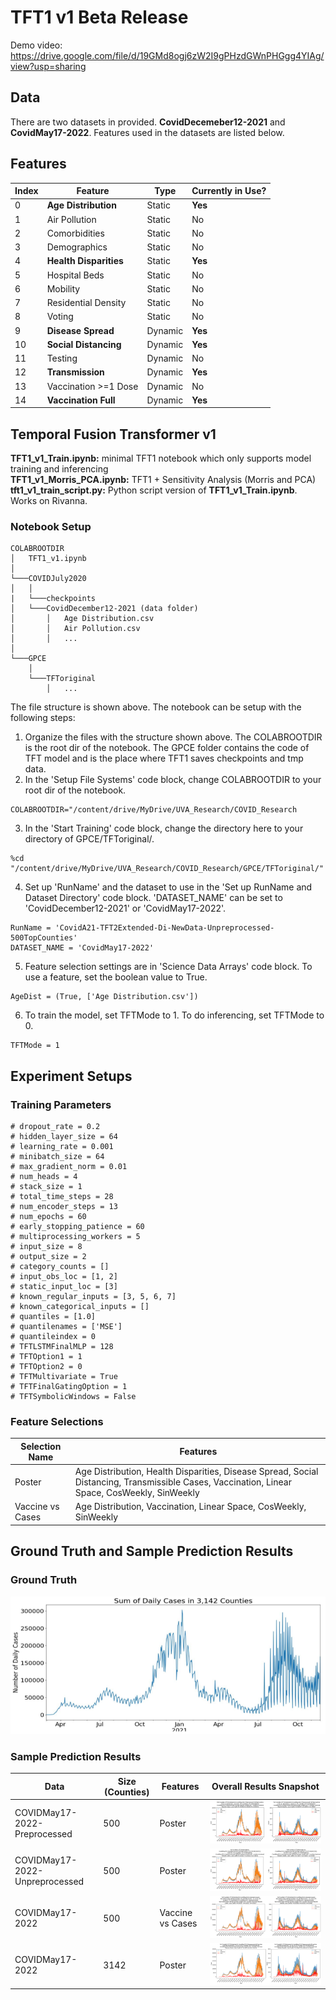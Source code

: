 # TFT1 v1 Beta Release
Demo video: https://drive.google.com/file/d/19GMd8ogj6zW2I9gPHzdGWnPHGgg4YIAg/view?usp=sharing


## Data
There are two datasets in provided. **CovidDecemeber12-2021** and **CovidMay17-2022**. Features used in the datasets are listed below.

## Features
| Index | Feature        | Type       |  Currently in Use?      |
|---|------------------------|------------|-------------------------|
| 0 | **Age Distribution**    | Static     | **Yes**    |
| 1 | Air Pollution    | Static     | No    |
| 2 | Comorbidities          | Static     | No    |
| 3 | Demographics    | Static     | No    |
| 4 | **Health Disparities**    | Static     | **Yes**    |
| 5 | Hospital Beds   | Static     | No    |
| 6 | Mobility   | Static     | No    |
| 7 | Residential Density    | Static     | No                     |
| 8 | Voting    | Static     | No    |
| 9 | **Disease Spread**       | Dynamic    | **Yes**     |
| 10 | **Social Distancing**    | Dynamic    | **Yes**    |
| 11 | Testing    | Dynamic    | No           |
| 12 | **Transmission**    | Dynamic    | **Yes**    |
| 13 | Vaccination >=1 Dose   | Dynamic    | No |
| 14 | **Vaccination Full**  | Dynamic    | **Yes** |

## Temporal Fusion Transformer v1
**TFT1_v1_Train.ipynb:** minimal TFT1 notebook which only supports model training and inferencing \
**TFT1_v1_Morris_PCA.ipynb:** TFT1 + Sensitivity Analysis (Morris and PCA) \
**tft1_v1_train_script.py:** Python script version of **TFT1_v1_Train.ipynb**. Works on Rivanna.

### Notebook Setup
```
COLABROOTDIR
│   TFT1_v1.ipynb   
│
└───COVIDJuly2020
│   │
|   └───checkpoints
│   └───CovidDecember12-2021 (data folder)
│       │   Age Distribution.csv
│       │   Air Pollution.csv
│       │   ...
│   
└───GPCE
    │   
    └───TFToriginal
        │   ...
```

The file structure is shown above. The notebook can be setup with the following steps:

1. Organize the files with the structure shown above. The COLABROOTDIR is the root dir of the notebook. The GPCE folder contains the code of TFT model and is the place where TFT1 saves checkpoints and tmp data.
2. In the 'Setup File Systems' code block, change COLABROOTDIR to your root dir of the notebook.
```
COLABROOTDIR="/content/drive/MyDrive/UVA_Research/COVID_Research
```
3. In the 'Start Training' code block, change the directory here to your directory of GPCE/TFToriginal/.
```
%cd "/content/drive/MyDrive/UVA_Research/COVID_Research/GPCE/TFToriginal/"
```
4. Set up 'RunName' and the dataset to use in the 'Set up RunName and Dataset Directory' code block. 'DATASET_NAME' can be set to 'CovidDecember12-2021' or 'CovidMay17-2022'.
```
RunName = 'CovidA21-TFT2Extended-Di-NewData-Unpreprocessed-500TopCounties'
DATASET_NAME = 'CovidMay17-2022'
```
5. Feature selection settings are in 'Science Data Arrays' code block. To use a feature, set the boolean value to True.
```
AgeDist = (True, ['Age Distribution.csv'])
```
6. To train the model, set TFTMode to 1. To do inferencing, set TFTMode to 0.
```
TFTMode = 1
```

## Experiment Setups
### Training Parameters
```
# dropout_rate = 0.2
# hidden_layer_size = 64
# learning_rate = 0.001
# minibatch_size = 64
# max_gradient_norm = 0.01
# num_heads = 4
# stack_size = 1
# total_time_steps = 28
# num_encoder_steps = 13
# num_epochs = 60
# early_stopping_patience = 60
# multiprocessing_workers = 5
# input_size = 8
# output_size = 2
# category_counts = []
# input_obs_loc = [1, 2]
# static_input_loc = [3]
# known_regular_inputs = [3, 5, 6, 7]
# known_categorical_inputs = []
# quantiles = [1.0]
# quantilenames = ['MSE']
# quantileindex = 0
# TFTLSTMFinalMLP = 128
# TFTOption1 = 1
# TFTOption2 = 0
# TFTMultivariate = True
# TFTFinalGatingOption = 1
# TFTSymbolicWindows = False
```

### Feature Selections
 Selection Name | Features |
|---------|----------------|
|   Poster     |       Age Distribution, Health Disparities, Disease Spread, Social Distancing, Transmissible Cases, Vaccination, Linear Space, CosWeekly, SinWeekly       |
|   Vaccine vs Cases     |       Age Distribution, Vaccination, Linear Space, CosWeekly, SinWeekly       |  


## Ground Truth and Sample Prediction Results
### Ground Truth
![](results/Ground_Truth_May2022.png)

### Sample Prediction Results
| Data | Size (Counties)| Features |        Overall Results Snapshot       | 
|---------|----------------|----|-------------------------------------------------------|
|   COVIDMay17-2022-Preprocessed     |       500       | Poster | ![](results/COVIDMay_2022_Preprocessed_500Counties.png) |
|   COVIDMay17-2022-Unpreprocessed     |       500       | Poster | ![](results/COVIDMay_2022_Unpreprocessed_500Counties.png) |
|   COVIDMay17-2022 | 500 | Vaccine vs Cases | ![](results/COVIDMay_2022_'Vaccine%20vs%20Cases'_500Counties.png) |      
|   COVIDMay17-2022 | 3142 | Poster | ![](results/COVIDMay_2022_Preprocessed_AllCounties.png) |   
